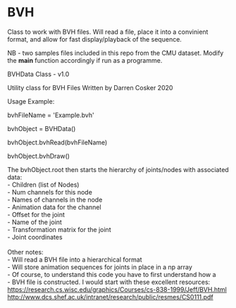 # BVH
Class to work with BVH files. Will read a file, place it into a convinient format, and allow for fast display/playback of the sequence.

NB - two samples files included in this repo from the CMU dataset. Modify the __main__ function accordingly if run as a programme.

BVHData Class - v1.0

Utility class for BVH Files
Written by Darren Cosker 2020

Usage Example:
    <p>bvhFileName = 'Example.bvh'</p>
    <p>bvhObject = BVHData()</p>
    <p>bvhObject.bvhRead(bvhFileName)</p>
    <p>bvhObject.bvhDraw()</p>

The bvhObject.root then starts the hierarchy of joints/nodes with associated data:<br>
    - Children (list of Nodes)<br>
    - Num channels for this node<br>
    - Names of channels in the node<br>
    - Animation data for the channel<br>
    - Offset for the joint<br>
    - Name of the joint<br>
    - Transformation matrix for the joint<br>
    - Joint coordinates<br>
    <br>
Other notes:<br>
    - Will read a BVH file into a hierarchical format<br>
    - Will store animation sequences for joints in place in a np array<br>
    - Of course, to understand this code you have to first understand how a <br>
    - BVH file is constructed. I would start with these excellent resources:<br>
        https://research.cs.wisc.edu/graphics/Courses/cs-838-1999/Jeff/BVH.html<br>
        http://www.dcs.shef.ac.uk/intranet/research/public/resmes/CS0111.pdf<br>
